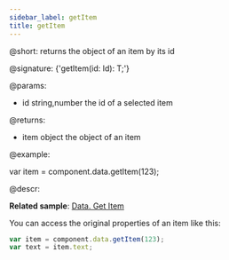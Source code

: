 ```yaml
---
sidebar_label: getItem
title: getItem
---          
```


@short: returns the object of an item by its id

@signature: {'getItem(id: Id): T;'}
	
@params:

- id		string,number		the id of a selected item

@returns:

- item    	object      	the object of an item

@example:

var item = component.data.getItem(123);



@descr:

**Related sample**: [Data. Get Item](https://snippet.dhtmlx.com/wz2sscrm)

You can access the original properties of an item like this:

~~~js
var item = component.data.getItem(123);
var text = item.text;
~~~
